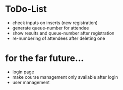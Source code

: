 # ToDo-List

- check inputs on inserts (new registration)
- generate queue-number for attendee
- show results and queue-number after registration
- re-numbering of attendees after deleting one




# for the far future...

- login page
- make course management only available after login
- user management
